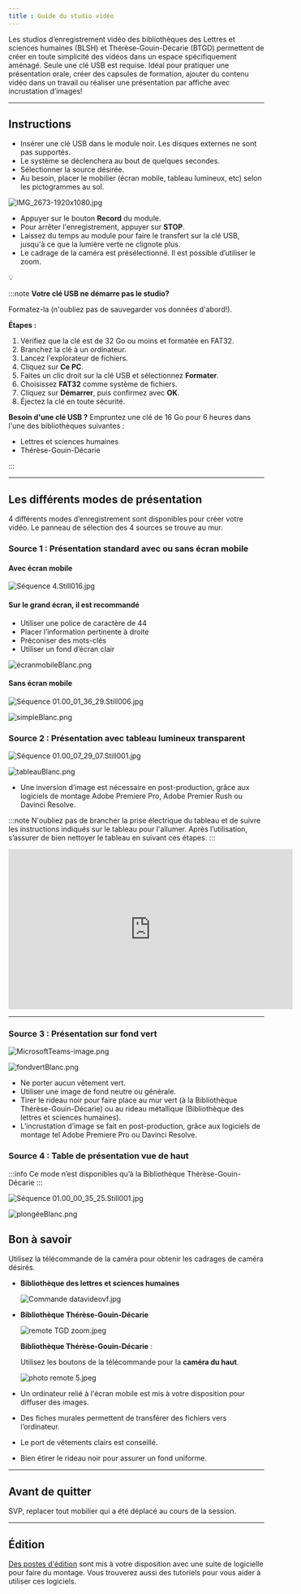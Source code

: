 ```yaml
---
title : Guide du studio vidéo
---
```


Les studios d’enregistrement vidéo des bibliothèques des Lettres et sciences humaines (BLSH) et Thérèse-Gouin-Décarie (BTGD) permettent de créer en toute simplicité des vidéos dans un espace spécifiquement aménagé. Seule une clé USB est requise. Idéal pour pratiquer une présentation orale, créer des capsules de formation, ajouter du contenu vidéo dans un travail ou réaliser une présentation par affiche avec incrustation d’images!

---

## Instructions

- Insérer une clé USB dans le module noir. Les disques externes ne sont pas supportés.
- Le système se déclenchera au bout de quelques secondes.
- Sélectionner la source désirée.
- Au besoin, placer le mobilier (écran mobile, tableau lumineux, etc) selon les pictogrammes au sol.

![IMG_2673-1920x1080.jpg](/img/docs/studiovideo1.jpg)

- Appuyer sur le bouton **Record** du module.
- Pour arrêter l'enregistrement, appuyer sur **STOP**.
- Laissez du temps au module pour faire le transfert sur la clé USB, jusqu'à ce que la lumière verte ne clignote plus.
- Le cadrage de la caméra est présélectionné. Il est possible d’utiliser le zoom.

💡

:::note **Votre clé USB ne démarre pas le studio?**

Formatez-la (n'oubliez pas de sauvegarder vos données d'abord!).

**Étapes :**

1. Vérifiez que la clé est de 32 Go ou moins et formatée en FAT32.
2. Branchez la clé à un ordinateur.
3. Lancez l'explorateur de fichiers.
4. Cliquez sur **Ce PC**.
5. Faites un clic droit sur la clé USB et sélectionnez **Formater**.
6. Choisissez **FAT32** comme système de fichiers.
7. Cliquez sur **Démarrer**, puis confirmez avec **OK**.
8. Éjectez la clé en toute sécurité.

**Besoin d'une clé USB ?** Empruntez une clé de 16 Go pour 6 heures dans l'une des bibliothèques suivantes :

- Lettres et sciences humaines
- Thérèse-Gouin-Décarie

:::

---

## Les différents modes de présentation

4 différents modes d’enregistrement sont disponibles pour créer votre vidéo. Le panneau de sélection des 4 sources se trouve au mur.

### **Source 1 : Présentation standard avec ou sans écran mobile**

#### Avec écran mobile

![Séquence 4.Still016.jpg](/img/docs/studiovideo2.jpg)

#### Sur le grand écran, il est recommandé

- Utiliser une police de caractère de 44
- Placer l’information pertinente à droite
- Préconiser des mots-clés
- Utiliser un fond d’écran clair

![écranmobileBlanc.png](/img/docs/studiovideo3.png)

#### Sans écran mobile

![Séquence 01.00_01_36_29.Still006.jpg](/img/docs/studiovideo4.jpg)

![simpleBlanc.png](/img/docs/studiovideo5.png)

### **Source 2 : Présentation avec tableau lumineux transparent**

![Séquence 01.00_07_29_07.Still001.jpg](/img/docs/studiovideo6.jpg)

![tableauBlanc.png](/img/docs/studiovideo7.png)

- Une inversion d’image est nécessaire en post-production, grâce aux logiciels de montage Adobe Premiere Pro, Adobe Premier Rush ou Davinci Resolve.

:::note
N'oubliez pas de brancher la prise électrique du tableau et de suivre les instructions indiqués sur le tableau pour l'allumer. Après l’utilisation, s’assurer de bien nettoyer le tableau en suivant ces étapes.
:::

<iframe width="560" height="315" src="https://www.youtube-nocookie.com/embed/NFxWiwcch58?si=pbdOBazs5mbB1e-V" title="YouTube video player" frameborder="0" allow="accelerometer; autoplay; clipboard-write; encrypted-media; gyroscope; picture-in-picture; web-share" referrerpolicy="strict-origin-when-cross-origin" allowfullscreen></iframe>

---


### **Source 3 : Présentation sur fond vert**

![MicrosoftTeams-image.png](/img/docs/studiovideo8.png)

![fondvertBlanc.png](/img/docs/studiovideo9.png)

- Ne porter aucun vêtement vert.
- Utiliser une image de fond neutre ou générale.
- Tirer le rideau noir pour faire place au mur vert (à la Bibliothèque Thérèse-Gouin-Décarie) ou au rideau métallique (Bibliothèque des lettres et sciences humaines).
- L’incrustation d’image se fait en post-production, grâce aux logiciels de montage tel Adobe Premiere Pro ou Davinci Resolve.

### **Source 4 : Table de présentation vue de haut**

:::info
Ce mode n’est disponibles qu’à la Bibliothèque Thérèse-Gouin-Décarie
:::


![Séquence 01.00_00_35_25.Still001.jpg](/img/docs/studiovideo10.jpg)

![plongéeBlanc.png](/img/docs/studiovideo11.png)

## Bon à savoir

Utilisez la télécommande de la caméra pour obtenir les cadrages de caméra désirés.

- **Bibliothèque des lettres et sciences humaines**
    
    ![Commande datavideovf.jpg](/img/docs/studiovideo12.jpg)
    

- **Bibliothèque Thérèse-Gouin-Décarie**
    
    ![remote  TGD zoom.jpeg](/img/docs/studiovideo13.jpeg)
    
    **Bibliothèque Thérèse-Gouin-Décarie** : 
    
    Utilisez les boutons de la télécommande pour la **caméra du haut**.
    
    ![photo remote 5.jpeg](/img/docs/studiovideo14.jpeg)
    
- Un ordinateur relié à l'écran mobile est mis à votre disposition pour diffuser des images.
- Des fiches murales permettent de transférer des fichiers vers l’ordinateur.
- Le port de vêtements clairs est conseillé.
- Bien étirer le rideau noir pour assurer un fond uniforme.

---

## Avant de quitter

SVP, replacer tout mobilier qui a été déplacé au cours de la session.

---

## Édition

[Des postes d'édition](postes-edition) sont mis à votre disposition avec une suite de logicielle pour faire du montage. Vous trouverez aussi des tutoriels pour vous aider à utiliser ces logiciels.
